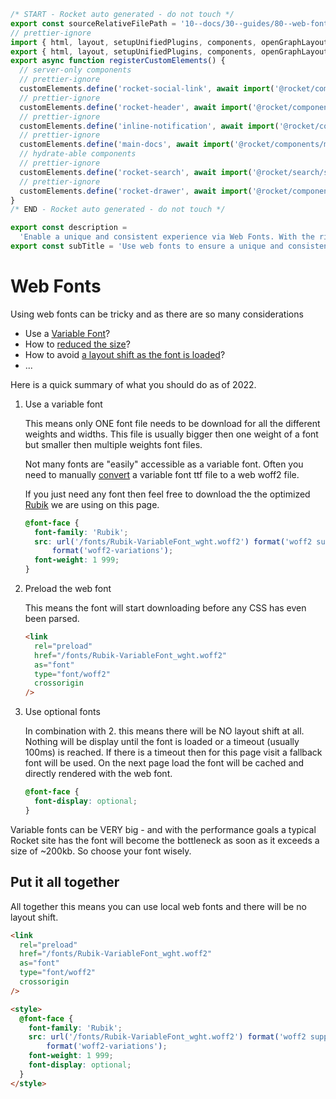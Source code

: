 ```js server
/* START - Rocket auto generated - do not touch */
export const sourceRelativeFilePath = '10--docs/30--guides/80--web-fonts.rocket.md';
// prettier-ignore
import { html, layout, setupUnifiedPlugins, components, openGraphLayout } from '../../recursive.data.js';
export { html, layout, setupUnifiedPlugins, components, openGraphLayout };
export async function registerCustomElements() {
  // server-only components
  // prettier-ignore
  customElements.define('rocket-social-link', await import('@rocket/components/social-link.js').then(m => m.RocketSocialLink));
  // prettier-ignore
  customElements.define('rocket-header', await import('@rocket/components/header.js').then(m => m.RocketHeader));
  // prettier-ignore
  customElements.define('inline-notification', await import('@rocket/components/inline-notification.js').then(m => m.InlineNotification));
  // prettier-ignore
  customElements.define('main-docs', await import('@rocket/components/main-docs.js').then(m => m.MainDocs));
  // hydrate-able components
  // prettier-ignore
  customElements.define('rocket-search', await import('@rocket/search/search.js').then(m => m.RocketSearch));
  // prettier-ignore
  customElements.define('rocket-drawer', await import('@rocket/components/drawer.js').then(m => m.RocketDrawer));
}
/* END - Rocket auto generated - do not touch */

export const description =
  'Enable a unique and consistent experience via Web Fonts. With the right loading strategy there will be no layout shift.';
export const subTitle = 'Use web fonts to ensure a unique and consistent experience.';
```

# Web Fonts

Using web fonts can be tricky and as there are so many considerations

- Use a [Variable Font](https://web.dev/variable-fonts/)?
- How to [reduced the size](https://web.dev/reduce-webfont-size/)?
- How to avoid [a layout shift as the font is loaded](https://web.dev/preload-optional-fonts/)?
- ...

Here is a quick summary of what you should do as of 2022.

1. Use a variable font

   This means only ONE font file needs to be download for all the different weights and widths.
   This file is usually bigger then one weight of a font but smaller then multiple weights font files.

   Not many fonts are "easily" accessible as a variable font. Often you need to manually [convert](https://convertio.co/ttf-woff/) a variable font ttf file to a web woff2 file.

   If you just need any font then feel free to download the the optimized [Rubik](/fonts/Rubik-VariableFont_wght.woff2) we are using on this page.

   ```css
   @font-face {
     font-family: 'Rubik';
     src: url('/fonts/Rubik-VariableFont_wght.woff2') format('woff2 supports variations'), url('/fonts/Rubik-VariableFont_wght.woff2')
         format('woff2-variations');
     font-weight: 1 999;
   }
   ```

2. Preload the web font

   This means the font will start downloading before any CSS has even been parsed.

   ```html
   <link
     rel="preload"
     href="/fonts/Rubik-VariableFont_wght.woff2"
     as="font"
     type="font/woff2"
     crossorigin
   />
   ```

3. Use optional fonts

   In combination with 2. this means there will be NO layout shift at all. Nothing will be display until the font is loaded or a timeout (usually 100ms) is reached. If there is a timeout then for this page visit a fallback font will be used.
   On the next page load the font will be cached and directly rendered with the web font.

   ```css
   @font-face {
     font-display: optional;
   }
   ```

<inline-notification type="warning">

Variable fonts can be VERY big - and with the performance goals a typical Rocket site has the font will become the bottleneck as soon as it exceeds a size of ~200kb.
So choose your font wisely.

</inline-notification>

## Put it all together

All together this means you can use local web fonts and there will be no layout shift.

```html
<link
  rel="preload"
  href="/fonts/Rubik-VariableFont_wght.woff2"
  as="font"
  type="font/woff2"
  crossorigin
/>

<style>
  @font-face {
    font-family: 'Rubik';
    src: url('/fonts/Rubik-VariableFont_wght.woff2') format('woff2 supports variations'), url('/fonts/Rubik-VariableFont_wght.woff2')
        format('woff2-variations');
    font-weight: 1 999;
    font-display: optional;
  }
</style>
```
